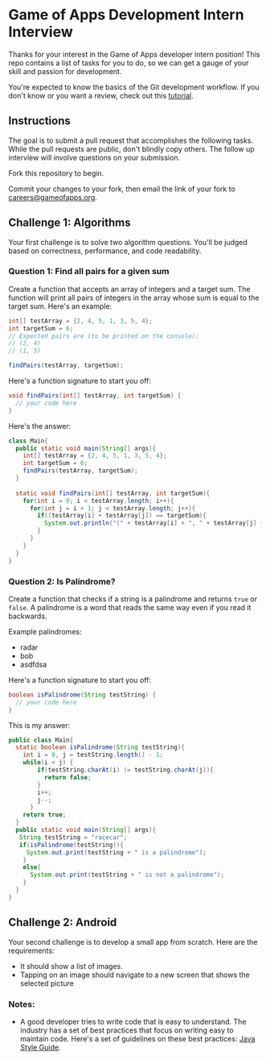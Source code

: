 # Game of Apps Development Intern Interview

Thanks for your interest in the Game of Apps developer intern position! This repo contains a list of tasks for you to do, so we can get a gauge of your skill and passion for development.

You're expected to know the basics of the Git development workflow. If you don't know or you want a review, check out this [tutorial](https://www.raywenderlich.com/179717/open-source-collaboration-using-git-and-github).

## Instructions

The goal is to submit a pull request that accomplishes the following tasks. While the pull requests are public, don't blindly copy others. The follow up interview will involve questions on your submission.

Fork this repository to begin.

Commit your changes to your fork, then email the link of your fork to careers@gameofapps.org.

## Challenge 1: Algorithms

Your first challenge is to solve two algorithm questions. You'll be judged based on correctness, performance, and code readability.

### Question 1: Find all pairs for a given sum

Create a function that accepts an array of integers and a target sum. The function will print all pairs of integers in the array whose sum is equal to the target sum. Here's an example:

```java
int[] testArray = {2, 4, 5, 1, 3, 5, 4};
int targetSum = 6;
// Expected pairs are (to be printed on the console):
// (2, 4)
// (1, 5)

findPairs(testArray, targetSum);
```

Here's a function signature to start you off:

```java
void findPairs(int[] testArray, int targetSum) {
  // your code here
}
```
Here's the answer:
```java
class Main{
  public static void main(String[] args){
    int[] testArray = {2, 4, 5, 1, 3, 5, 4};
    int targetSum = 6; 
    findPairs(testArray, targetSum);
  }
  
  static void findPairs(int[] testArray, int targetSum){
    for(int i = 0; i < testArray.length; i++){
      for(int j = i + 1; j < testArray.length; j++){
        if((testArray[i] + testArray[j]) == targetSum){
          System.out.println("(" + testArray[i] + ", " + testArray[j] + ")");
        } 
      }      
    } 
  }
}
```

### Question 2: Is Palindrome?

Create a function that checks if a string is a palindrome and returns `true` or `false`. A palindrome is a word that reads the same way even if you read it backwards.

Example palindromes:

- radar
- bob
- asdfdsa

Here's a function signature to start you off:

```java
boolean isPalindrome(String testString) {
  // your code here
}
```
This is my answer:
```java
public class Main{ 
  static boolean isPalindrome(String testString){ 
    int i = 0, j = testString.length() - 1; 
    while(i < j) { 
        if(testString.charAt(i) != testString.charAt(j)){
          return false;
        }  
        i++; 
        j--; 
      } 
    return true; 
  } 
  public static void main(String[] args){ 
   String testString = "racecar"; 
   if(isPalindrome(testString)){
     System.out.print(testString + " is a palindrome"); 
    }
    else{
      System.out.print(testString + " is not a palindrome"); 
    }        
  } 
} 
```
## Challenge 2: Android

Your second challenge is to develop a small app from scratch. Here are the requirements:

- It should show a list of images.
- Tapping on an image should navigate to a new screen that shows the selected picture

### Notes:

- A good developer tries to write code that is easy to understand. The industry has a set of best practices that focus on writing easy to maintain code. Here's a set of guidelines on these best practices: [Java Style Guide](https://github.com/raywenderlich/java-style-guide).
